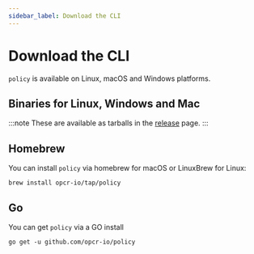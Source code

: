 ```yaml
---
sidebar_label: Download the CLI
---
```


# Download the CLI

`policy` is available on Linux, macOS and Windows platforms.

## Binaries for Linux, Windows and Mac 

:::note
These are available as tarballs in the [release](https://github.com/opcr-io/policy/releases) page.
:::

## Homebrew

You can install `policy` via homebrew for macOS or LinuxBrew for Linux:

```shell
brew install opcr-io/tap/policy
```

## Go

You can get `policy` via a GO install

```shell
go get -u github.com/opcr-io/policy
```

